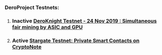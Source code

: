 ### DeroProject Testnets:  
1. ### Inactive [DeroKnight Testnet - 24 Nov 2019 : Simultaneous fair mining by ASIC and GPU](https://github.com/deroproject/documentation/blob/master/testnet/DeroKnight.md) 
1. ### Active [Stargate Testnet: Private Smart Contacts on CryptoNote](https://github.com/deroproject/documentation/blob/master/testnet/stargate.md)
